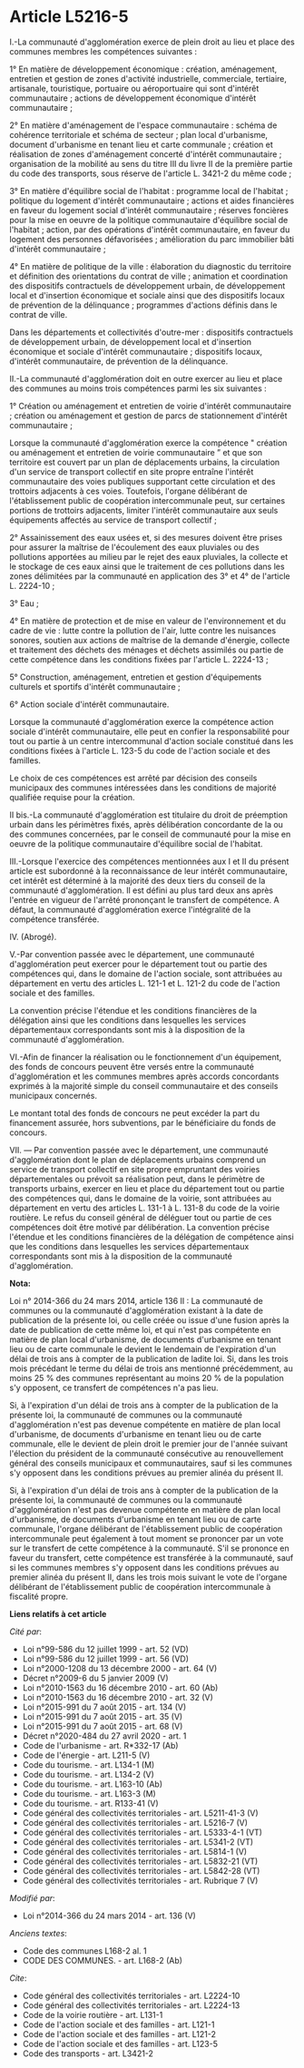 # Article L5216-5

I.-La communauté d'agglomération exerce de plein droit au lieu et place des communes membres les compétences suivantes : 

1° En matière de développement économique : création, aménagement, entretien et gestion de zones d'activité industrielle,
commerciale, tertiaire, artisanale, touristique, portuaire ou aéroportuaire qui sont d'intérêt communautaire ; actions de
développement économique d'intérêt communautaire ; 

2° En matière d'aménagement de l'espace communautaire : schéma de cohérence territoriale et schéma de secteur ; plan local
d'urbanisme, document d'urbanisme en tenant lieu et carte communale ; création et réalisation de zones d'aménagement concerté
d'intérêt communautaire ; organisation de la mobilité au sens du titre III du livre II de la première partie du code des
transports, sous réserve de l'article L. 3421-2 du même code ; 

3° En matière d'équilibre social de l'habitat : programme local de l'habitat ; politique du logement d'intérêt
communautaire ; actions et aides financières en faveur du logement social d'intérêt communautaire ; réserves foncières pour
la mise en oeuvre de la politique communautaire d'équilibre social de l'habitat ; action, par des opérations d'intérêt
communautaire, en faveur du logement des personnes défavorisées ; amélioration du parc immobilier bâti d'intérêt
communautaire ; 

4° En matière de politique de la ville : élaboration du diagnostic du territoire et définition des orientations du contrat de
ville ; animation et coordination des dispositifs contractuels de développement urbain, de développement local et d'insertion
économique et sociale ainsi que des dispositifs locaux de prévention de la délinquance ; programmes d'actions définis dans le
contrat de ville. 

Dans les départements et collectivités d'outre-mer : dispositifs contractuels de développement urbain, de développement local
et d'insertion économique et sociale d'intérêt communautaire ; dispositifs locaux, d'intérêt communautaire, de prévention de
la délinquance. 

II.-La communauté d'agglomération doit en outre exercer au lieu et place des communes au moins trois compétences parmi les
six suivantes : 

1° Création ou aménagement et entretien de voirie d'intérêt communautaire ; création ou aménagement et gestion de parcs de
stationnement d'intérêt communautaire ; 

Lorsque la communauté d'agglomération exerce la compétence " création ou aménagement et entretien de voirie communautaire ”
et que son territoire est couvert par un plan de déplacements urbains, la circulation d'un service de transport collectif en
site propre entraîne l'intérêt communautaire des voies publiques supportant cette circulation et des trottoirs adjacents à
ces voies. Toutefois, l'organe délibérant de l'établissement public de coopération intercommunale peut, sur certaines
portions de trottoirs adjacents, limiter l'intérêt communautaire aux seuls équipements affectés au service de transport
collectif ; 

2° Assainissement des eaux usées et, si des mesures doivent être prises pour assurer la maîtrise de l'écoulement des eaux
pluviales ou des pollutions apportées au milieu par le rejet des eaux pluviales, la collecte et le stockage de ces eaux ainsi
que le traitement de ces pollutions dans les zones délimitées par la communauté en application des 3° et 4° de l'article L.
2224-10 ; 

3° Eau ; 

4° En matière de protection et de mise en valeur de l'environnement et du cadre de vie : lutte contre la pollution de l'air,
lutte contre les nuisances sonores, soutien aux actions de maîtrise de la demande d'énergie, collecte et traitement des
déchets des ménages et déchets assimilés ou partie de cette compétence dans les conditions fixées par l'article L. 2224-13 ; 

5° Construction, aménagement, entretien et gestion d'équipements culturels et sportifs d'intérêt communautaire ; 

6° Action sociale d'intérêt communautaire. 

Lorsque la communauté d'agglomération exerce la compétence action sociale d'intérêt communautaire, elle peut en confier la
responsabilité pour tout ou partie à un centre intercommunal d'action sociale constitué dans les conditions fixées à
l'article L. 123-5 du code de l'action sociale et des familles. 

Le choix de ces compétences est arrêté par décision des conseils municipaux des communes intéressées dans les conditions de
majorité qualifiée requise pour la création. 

II bis.-La communauté d'agglomération est titulaire du droit de préemption urbain dans les périmètres fixés, après
délibération concordante de la ou des communes concernées, par le conseil de communauté pour la mise en oeuvre de la
politique communautaire d'équilibre social de l'habitat. 

III.-Lorsque l'exercice des compétences mentionnées aux I et II du présent article est subordonné à la reconnaissance de leur
intérêt communautaire, cet intérêt est déterminé à la majorité des deux tiers du conseil de la communauté d'agglomération. Il
est défini au plus tard deux ans après l'entrée en vigueur de l'arrêté prononçant le transfert de compétence. A défaut, la
communauté d'agglomération exerce l'intégralité de la compétence transférée. 

IV. (Abrogé). 

V.-Par convention passée avec le département, une communauté d'agglomération peut exercer pour le département tout ou partie
des compétences qui, dans le domaine de l'action sociale, sont attribuées au département en vertu des articles L. 121-1 et L.
121-2 du code de l'action sociale et des familles. 

La convention précise l'étendue et les conditions financières de la délégation ainsi que les conditions dans lesquelles les
services départementaux correspondants sont mis à la disposition de la communauté d'agglomération. 

VI.-Afin de financer la réalisation ou le fonctionnement d'un équipement, des fonds de concours peuvent être versés entre la
communauté d'agglomération et les communes membres après accords concordants exprimés à la majorité simple du conseil
communautaire et des conseils municipaux concernés. 

Le montant total des fonds de concours ne peut excéder la part du financement assurée, hors subventions, par le bénéficiaire
du fonds de concours. 

VII. ― Par convention passée avec le département, une communauté d'agglomération dont le plan de déplacements urbains
comprend un service de transport collectif en site propre empruntant des voiries départementales ou prévoit sa réalisation
peut, dans le périmètre de transports urbains, exercer en lieu et place du département tout ou partie des compétences qui,
dans le domaine de la voirie, sont attribuées au département en vertu des articles L. 131-1 à L. 131-8 du code de la voirie
routière. Le refus du conseil général de déléguer tout ou partie de ces compétences doit être motivé par délibération. La
convention précise l'étendue et les conditions financières de la délégation de compétence ainsi que les conditions dans
lesquelles les services départementaux correspondants sont mis à la disposition de la communauté d'agglomération.

**Nota:**

Loi n° 2014-366 du 24 mars 2014, article 136 II : La communauté de communes ou la communauté d'agglomération existant à la
date de publication de la présente loi, ou celle créée ou issue d'une fusion après la date de publication de cette même loi,
et qui n'est pas compétente en matière de plan local d'urbanisme, de documents d'urbanisme en tenant lieu ou de carte
communale le devient le lendemain de l'expiration d'un délai de trois ans à compter de la publication de ladite loi. Si, dans
les trois mois précédant le terme du délai de trois ans mentionné précédemment, au moins 25 % des communes représentant au
moins 20 % de la population s'y opposent, ce transfert de compétences n'a pas lieu.

Si, à l'expiration d'un délai de trois ans à compter de la publication de la présente loi, la communauté de communes ou la
communauté d'agglomération n'est pas devenue compétente en matière de plan local d'urbanisme, de documents d'urbanisme en
tenant lieu ou de carte communale, elle le devient de plein droit le premier jour de l'année suivant l'élection du président
de la communauté consécutive au renouvellement général des conseils municipaux et communautaires, sauf si les communes s'y
opposent dans les conditions prévues au premier alinéa du présent II.

Si, à l'expiration d'un délai de trois ans à compter de la publication de la présente loi, la communauté de communes ou la
communauté d'agglomération n'est pas devenue compétente en matière de plan local d'urbanisme, de documents d'urbanisme en
tenant lieu ou de carte communale, l'organe délibérant de l'établissement public de coopération intercommunale peut également
à tout moment se prononcer par un vote sur le transfert de cette compétence à la communauté. S'il se prononce en faveur du
transfert, cette compétence est transférée à la communauté, sauf si les communes membres s'y opposent dans les conditions
prévues au premier alinéa du présent II, dans les trois mois suivant le vote de l'organe délibérant de l'établissement public
de coopération intercommunale à fiscalité propre.

**Liens relatifs à cet article**

_Cité par_:

  - Loi n°99-586 du 12 juillet 1999 - art. 52 (VD)
  - Loi n°99-586 du 12 juillet 1999 - art. 56 (VD)
  - Loi n°2000-1208 du 13 décembre 2000 - art. 64 (V)
  - Décret n°2009-6 du 5 janvier 2009 (V)
  - Loi n°2010-1563 du 16 décembre 2010 - art. 60 (Ab)
  - Loi n°2010-1563 du 16 décembre 2010 - art. 32 (V)
  - Loi n°2015-991 du 7 août 2015 - art. 134 (V)
  - Loi n°2015-991 du 7 août 2015 - art. 35 (V)
  - Loi n°2015-991 du 7 août 2015 - art. 68 (V)
  - Décret n°2020-484 du 27 avril 2020 - art. 1
  - Code de l'urbanisme - art. R*332-17 (Ab)
  - Code de l'énergie - art. L211-5 (V)
  - Code du tourisme. - art. L134-1 (M)
  - Code du tourisme. - art. L134-2 (V)
  - Code du tourisme. - art. L163-10 (Ab)
  - Code du tourisme. - art. L163-3 (M)
  - Code du tourisme. - art. R133-41 (V)
  - Code général des collectivités territoriales - art. L5211-41-3 (V)
  - Code général des collectivités territoriales - art. L5216-7 (V)
  - Code général des collectivités territoriales - art. L5333-4-1 (VT)
  - Code général des collectivités territoriales - art. L5341-2 (VT)
  - Code général des collectivités territoriales - art. L5814-1 (V)
  - Code général des collectivités territoriales - art. L5832-21 (VT)
  - Code général des collectivités territoriales - art. L5842-28 (VT)
  - Code général des collectivités territoriales - art. Rubrique 7 (V)

_Modifié par_:

  - Loi n°2014-366 du 24 mars 2014 - art. 136 (V)

_Anciens textes_:

  - Code des communes L168-2 al. 1
  - CODE DES COMMUNES. - art. L168-2 (Ab)

_Cite_:

  - Code général des collectivités territoriales - art. L2224-10
  - Code général des collectivités territoriales - art. L2224-13
  - Code de la voirie routière - art. L131-1
  - Code de l'action sociale et des familles - art. L121-1
  - Code de l'action sociale et des familles - art. L121-2
  - Code de l'action sociale et des familles - art. L123-5
  - Code des transports - art. L3421-2
